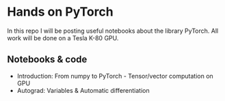 # Hands on PyTorch

In this repo I will be posting useful notebooks about the library PyTorch. All work will be done on a Tesla K-80 GPU.


## Notebooks & code

- Introduction: From numpy to PyTorch - Tensor/vector computation on GPU
- Autograd: Variables & Automatic differentiation

